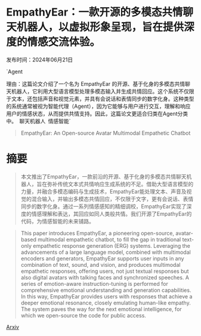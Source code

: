 # EmpathyEar：一款开源的多模态共情聊天机器人，以虚拟形象呈现，旨在提供深度的情感交流体验。

发布时间：2024年06月21日

`Agent

理由：这篇论文介绍了一个名为 EmpathyEar 的开源、基于化身的多模态共情聊天机器人，它利用大型语言模型处理多模态输入并生成共情回应。这个系统不仅限于文本，还包括声音和视觉元素，并具有会说话和表情同步的数字化身。这种类型的系统通常被视为智能代理（Agent），因为它能够与用户进行交互，理解和响应用户的情感状态，从而提供共情支持。因此，这篇论文更适合归类在Agent分类中。` `聊天机器人` `情感智能`

> EmpathyEar: An Open-source Avatar Multimodal Empathetic Chatbot

# 摘要

> 本文推出了EmpathyEar，一款前沿的开源、基于化身的多模态共情聊天机器人，旨在弥补传统文本式共情响应生成系统的不足。借助大型语言模型的力量，并融合多模态编码与生成技术，EmpathyEar能处理文本、声音及视觉的混合输入，并输出多模态共情回应，不仅限于文字，更有会说话、表情同步的数字化身。通过一系列情感感知的精细调校，EmpathyEar实现了深度的情感理解和表达，其回应如同人类般共情。我们开源了EmpathyEar的代码，为情感智能的未来铺路。

> This paper introduces EmpathyEar, a pioneering open-source, avatar-based multimodal empathetic chatbot, to fill the gap in traditional text-only empathetic response generation (ERG) systems. Leveraging the advancements of a large language model, combined with multimodal encoders and generators, EmpathyEar supports user inputs in any combination of text, sound, and vision, and produces multimodal empathetic responses, offering users, not just textual responses but also digital avatars with talking faces and synchronized speeches. A series of emotion-aware instruction-tuning is performed for comprehensive emotional understanding and generation capabilities. In this way, EmpathyEar provides users with responses that achieve a deeper emotional resonance, closely emulating human-like empathy. The system paves the way for the next emotional intelligence, for which we open-source the code for public access.

[Arxiv](https://arxiv.org/abs/2406.15177)